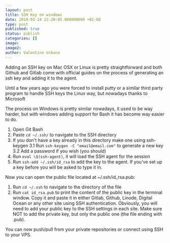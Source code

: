 ```yaml
---
layout: post
title: SSH Key on windows
date: 2019-03-14 22:28:05.000000000 +01:00
type: post
published: true
status: publish
categories: []
image:
image2:
author: Valentino Urbano
---
```


Adding an SSH key on Mac OSX or Linux is pretty straightforward and both Github and Gitlab come with official guides on the process of generating an ssh key and adding it to the agent.

Until a few years ago you were forced to install putty or a similar third party program to handle SSH keys the Linux way, but nowadays thanks to Microsoft

The process on Windows is pretty similar nowadays, it used to be way harder, but with windows adding support for Bash it has become way easier to do.

1. Open Git Bash
2. Paste `cd ~/.ssh/` to navigate to the SSH directory
3. If you don't have a key already in this directory make one using ssh-keygen
   3.1 Run `ssh-keygen -C "email@email.com"` to generate a new key
   3.2 Add a password if you wish (you should)
4. Run `eval \$(ssh-agent)`, it will load the SSH agent for the session
5. Run `ssh-add ~/.ssh/id_rsa` to add the key to the agent. If you've set up a key before you will be asked to type it in.

Now you can open the public file located at ~/.ssh/id_rsa.pub:

1. Run `cd ~/.ssh` to navigate to the directory of the file
2. Run `cat id_rsa.pub` to print the content of the public key in the terminal window. Copy it and paste it in either Gitlab, Github, Linode, Digital Ocean or any other site using SSH authentication. Obviously, you will need to add your public key to the SSH settings in each site. Make sure NOT to add the private key, but only the public one (the file ending with .pub).

You can now push/pull from your private repositories or connect using SSH to your VPS.
